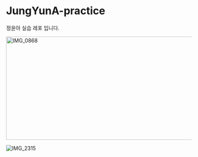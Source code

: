 # JungYunA-practice
정윤아 실습 레포 입니다. 

<img width="1564" height="280" alt="IMG_0868" src="https://github.com/user-attachments/assets/fb9caf23-f902-4acc-b78d-d1c5bd332a05" />

![IMG_2315](https://github.com/user-attachments/assets/8e741f0f-c7ed-42ed-9812-8edbc5ad7b0e)

